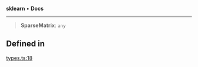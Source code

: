 **sklearn** • **Docs**

***

> **SparseMatrix**: `any`

## Defined in

[types.ts:18](https://github.com/transitive-bullshit/scikit-learn-ts/blob/d6e32320dee888f62905b3bbdd6dc360aa066c30/packages/sklearn/src/types.ts#L18)

